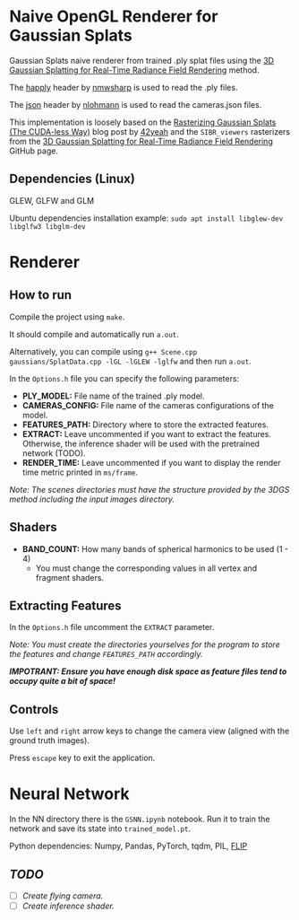 # Naive OpenGL Renderer for Gaussian Splats
Gaussian Splats naive renderer from trained .ply splat files using the [3D Gaussian Splatting for Real-Time Radiance Field Rendering](https://github.com/graphdeco-inria/gaussian-splatting/tree/main) method.

The [happly](https://github.com/nmwsharp/happly) header by [nmwsharp](https://github.com/nmwsharp/) is used to read the .ply files.

The [json](https://github.com/nlohmann/json) header by [nlohmann](https://github.com/nlohmann/) is used to read the cameras.json files.

[#]: <The [stb_image_write](https://github.com/nothings/stb) header is used for image writing.>

This implementation is loosely based on the [Rasterizing Gaussian Splats (The CUDA-less Way)](https://blog.42yeah.is/rendering/opengl/2023/12/20/rasterizing-splats.html) blog post by [42yeah](https://github.com/42yeah) and the ```SIBR_viewers``` rasterizers from the [3D Gaussian Splatting for Real-Time Radiance Field Rendering](https://github.com/graphdeco-inria/gaussian-splatting/tree/main) GitHub page.

## Dependencies (Linux)

GLEW, GLFW and GLM

Ubuntu dependencies installation example: ```sudo apt install libglew-dev libglfw3 libglm-dev```

# Renderer
## How to run
Compile the project using ```make```.

It should compile and automatically run ```a.out```.

Alternatively, you can compile using ```g++ Scene.cpp gaussians/SplatData.cpp -lGL -lGLEW -lglfw``` and then run ```a.out```.

In the ```Options.h``` file you can specify the following parameters:

- **PLY_MODEL:** File name of the trained .ply model.
- **CAMERAS_CONFIG:** File name of the cameras configurations of the model.
- **FEATURES_PATH:** Directory where to store the extracted features.
- **EXTRACT:** Leave uncommented if you want to extract the features. Otherwise, the inference shader will be used with the pretrained network (TODO).
- **RENDER_TIME:** Leave uncommented if you want to display the render time metric printed in ```ms/frame```.

*Note: The scenes directories must have the structure provided by the 3DGS method including the input images directory.*

## Shaders
- **BAND_COUNT:** How many bands of spherical harmonics to be used (1 - 4) 
    - You must change the corresponding values in all vertex and fragment shaders.

## Extracting Features
In the ```Options.h``` file uncomment the ```EXTRACT``` parameter.

*Note: You must create the directories yourselves for the program to store the features and change ```FEATURES_PATH``` accordingly.*

***IMPOTRANT: Ensure you have enough disk space as feature files tend to occupy quite a bit of space!***

## Controls
Use ```left``` and ```right``` arrow keys to change the camera view (aligned with the ground truth images).

Press ```escape``` key to exit the application.

# Neural Network
In the NN directory there is the ```GSNN.ipynb``` notebook. Run it to train the network and save its state into ```trained_model.pt```.

Python dependencies: Numpy, Pandas, PyTorch, tqdm, PIL, [FLIP](https://github.com/NVlabs/flip/tree/main)

## *TODO*
- [ ] *Create flying camera.*
- [ ] *Create inference shader.*
